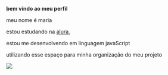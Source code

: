 **bem vindo ao meu perfil**

meu nome é maria

estou estudando na [alura.](https:\\wwww.alura.com.br)

estou me desenvolvendo em linguagem javaScript

utilizando esse espaço para minha organização do meu projeto

![](https://media1.tenor.com/m/E_peUuGvtZcAAAAC/shrek-go.gif)
